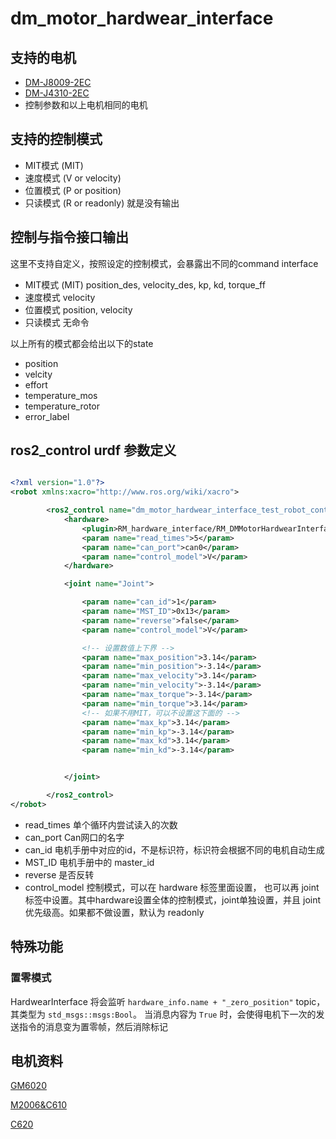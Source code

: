 # dm_motor_hardwear_interface

## 支持的电机

+ [DM-J8009-2EC](https://gitee.com/kit-miao/DM-J8009-2EC/raw/master/%E8%AF%B4%E6%98%8E%E4%B9%A6/DM-J8009-2EC%E5%87%8F%E9%80%9F%E7%94%B5%E6%9C%BA%E8%AF%B4%E6%98%8E%E4%B9%A6V1.0.pdf)
+ [DM-J4310-2EC](https://gitee.com/kit-miao/DM-J4310-2EC/raw/master/%E8%AF%B4%E6%98%8E%E4%B9%A6/DM-J4310-2EC%20V1.1%E5%87%8F%E9%80%9F%E7%94%B5%E6%9C%BA%E8%AF%B4%E6%98%8E%E4%B9%A6V1.0.pdf)
+ 控制参数和以上电机相同的电机

## 支持的控制模式

+ MIT模式 (MIT)
+ 速度模式 (V or velocity)
+ 位置模式 (P or position)
+ 只读模式 (R or readonly) 就是没有输出

## 控制与指令接口输出

这里不支持自定义，按照设定的控制模式，会暴露出不同的command interface
+ MIT模式 (MIT) position_des, velocity_des, kp, kd, torque_ff
+ 速度模式 velocity
+ 位置模式 position, velocity
+ 只读模式 无命令

以上所有的模式都会给出以下的state

+ position
+ velcity
+ effort
+ temperature_mos
+ temperature_rotor
+ error_label

## ros2_control urdf 参数定义

```xml

<?xml version="1.0"?>
<robot xmlns:xacro="http://www.ros.org/wiki/xacro">

        <ros2_control name="dm_motor_hardwear_interface_test_robot_control" type="system">
            <hardware>
                <plugin>RM_hardware_interface/RM_DMMotorHardwearInterface</plugin>
                <param name="read_times">5</param>
                <param name="can_port">can0</param>
                <param name="control_model">V</param>
            </hardware>

            <joint name="Joint">

                <param name="can_id">1</param>
                <param name="MST_ID">0x13</param>
                <param name="reverse">false</param>
                <param name="control_model">V</param>

                <!-- 设置数值上下界 -->
                <param name="max_position">3.14</param>
                <param name="min_position">-3.14</param>
                <param name="max_velocity">3.14</param>
                <param name="min_velocity">-3.14</param>
                <param name="max_torque">-3.14</param>
                <param name="min_torque">3.14</param>
                <!-- 如果不用MIT，可以不设置这下面的 -->
                <param name="max_kp">3.14</param>
                <param name="min_kp">-3.14</param>
                <param name="max_kd">3.14</param>
                <param name="min_kd">-3.14</param>


            </joint>

        </ros2_control>
</robot>

```

+ read_times 单个循环内尝试读入的次数
+ can_port Can网口的名字
+ can_id 电机手册中对应的id，不是标识符，标识符会根据不同的电机自动生成
+ MST_ID 电机手册中的 master_id
+ reverse 是否反转
+ control_model 控制模式，可以在 hardware 标签里面设置， 也可以再 joint 标签中设置。其中hardware设置全体的控制模式，joint单独设置，并且 joint 优先级高。如果都不做设置，默认为 readonly

## 特殊功能

### 置零模式

HardwearInterface 将会监听 `hardware_info.name + "_zero_position"` topic， 其类型为 `std_msgs::msgs:Bool`。 当消息内容为 `True` 时，会使得电机下一次的发送指令的消息变为置零帧，然后消除标记

## 电机资料

[GM6020](https://rm-static.djicdn.com/tem/17348/RoboMaster%20GM6020%E7%9B%B4%E6%B5%81%E6%97%A0%E5%88%B7%E7%94%B5%E6%9C%BA%E4%BD%BF%E7%94%A8%E8%AF%B4%E6%98%8E20231013.pdf)

[M2006&C610](https://rm-static.djicdn.com/tem/RM%20C610%E6%97%A0%E5%88%B7%E7%94%B5%E6%9C%BA%E8%B0%83%E9%80%9F%E5%99%A8%E4%BD%BF%E7%94%A8%E8%AF%B4%E6%98%8E%20%E5%8F%91%E5%B8%83%E7%89%88.pdf)

[C620](https://rm-static.djicdn.com/tem/17348/RoboMaster%20C620%E6%97%A0%E5%88%B7%E7%94%B5%E6%9C%BA%E8%B0%83%E9%80%9F%E5%99%A8%E4%BD%BF%E7%94%A8%E8%AF%B4%E6%98%8E%EF%BC%88%E4%B8%AD%E8%8B%B1%E6%97%A5%EF%BC%89V1.01.pdf)